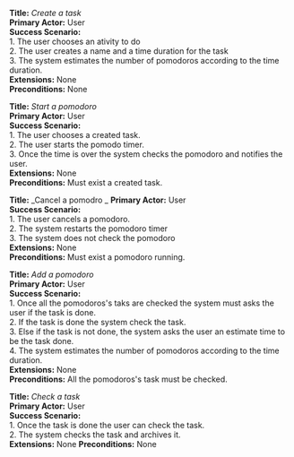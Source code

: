 **Title:** _Create a task_  
**Primary Actor:** User  
**Success Scenario:**  
    1. The user chooses an ativity to do  
    2. The user creates a name and a time duration for the task  
    3. The system estimates the number of pomodoros according to the time duration.  
**Extensions:** None  
**Preconditions:** None  


**Title:** _Start a pomodoro_  
**Primary Actor:** User  
**Success Scenario:**  
    1. The user chooses a created task.  
    2. The user starts the pomodo timer.   
    3. Once the time is over the system checks the pomodoro and notifies the user.  
**Extensions:** None  
**Preconditions:** Must exist a created task.  

**Title:** _Cancel a pomodro _ 
**Primary Actor:** User  
**Success Scenario:**  
    1. The user cancels a pomodoro.  
    2. The system restarts the pomodoro timer  
    3. The system does not check the pomodoro  
**Extensions:** None  
**Preconditions:** Must exist a pomodoro running.  

**Title:** _Add a pomodoro_  
**Primary Actor:** User  
**Success Scenario:**  
    1. Once all the pomodoros's taks are checked the system must asks the user if the task is done.  
    2. If the task is done the system check the task.  
    3. Else if the task is not done, the system asks the user an estimate time to be the task done.  
    4. The system estimates the number of pomodoros according to the time duration.  
**Extensions:** None  
**Preconditions:** All the pomodoros's task must be checked.  

**Title:** _Check a task_   
**Primary Actor:** User  
**Success Scenario:**  
    1. Once the task is done the user can check the task.  
    2. The system checks the task and archives it.  
**Extensions:** None
**Preconditions:** None